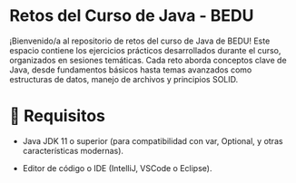 # Retos del Curso de Java - BEDU
¡Bienvenido/a al repositorio de retos del curso de Java de BEDU! Este espacio contiene los ejercicios prácticos desarrollados durante el curso, organizados en sesiones temáticas. Cada reto aborda conceptos clave de Java, desde fundamentos básicos hasta temas avanzados como estructuras de datos, manejo de archivos y principios SOLID.

# 📌 Requisitos
- Java JDK 11 o superior (para compatibilidad con var, Optional, y otras características modernas).

- Editor de código o IDE (IntelliJ, VSCode o Eclipse).


